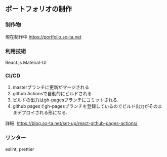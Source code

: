 ## ポートフォリオの制作
### 制作物
現在制作中
https://portfolio.so-ta.net
### 利用技術
React.js
Material-UI
### CI/CD
1. masterブランチに更新がマージされる
2. github Actionsで自動的にビルドされる.
3. ビルドの出力はgh-pagesブランチにコミットされる.
4. github pagesでgh-pagesブランチを登録しているのでビルド出力がそのままデプロイされる形になる.

詳細: https://blog.so-ta.net/set-up/react-github-pages-actions/
### リンター
eslint, prettier
